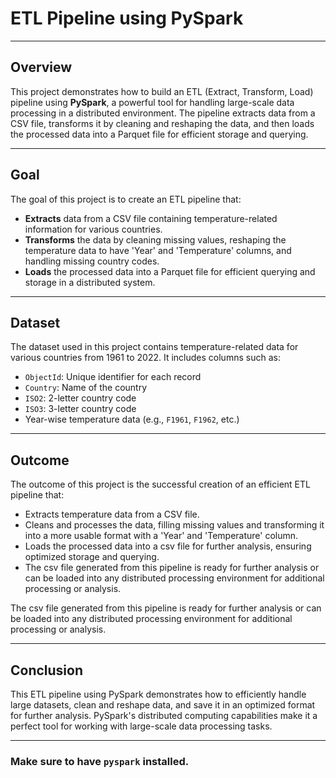 # ETL Pipeline using PySpark

---
## Overview

This project demonstrates how to build an ETL (Extract, Transform, Load) pipeline using **PySpark**, a powerful tool for handling large-scale data processing in a distributed environment. The pipeline extracts data from a CSV file, transforms it by cleaning and reshaping the data, and then loads the processed data into a Parquet file for efficient storage and querying.

---
## Goal

The goal of this project is to create an ETL pipeline that:

- **Extracts** data from a CSV file containing temperature-related information for various countries.
- **Transforms** the data by cleaning missing values, reshaping the temperature data to have 'Year' and 'Temperature' columns, and handling missing country codes.
- **Loads** the processed data into a Parquet file for efficient querying and storage in a distributed system.

---
## Dataset

The dataset used in this project contains temperature-related data for various countries from 1961 to 2022. It includes columns such as:

- `ObjectId`: Unique identifier for each record
- `Country`: Name of the country
- `ISO2`: 2-letter country code
- `ISO3`: 3-letter country code
- Year-wise temperature data (e.g., `F1961`, `F1962`, etc.)

---

## Outcome

The outcome of this project is the successful creation of an efficient ETL pipeline that:

- Extracts temperature data from a CSV file.
- Cleans and processes the data, filling missing values and transforming it into a more usable format with a 'Year' and 'Temperature' column.
- Loads the processed data into a csv file for further analysis, ensuring optimized storage and querying.
- The csv file generated from this pipeline is ready for further analysis or can be loaded into any distributed processing environment for additional processing or analysis.

The csv file generated from this pipeline is ready for further analysis or can be loaded into any distributed processing environment for additional processing or analysis.

---

## Conclusion
This ETL pipeline using PySpark demonstrates how to efficiently handle large datasets, clean and reshape data, and save it in an optimized format for further analysis. PySpark's distributed computing capabilities make it a perfect tool for working with large-scale data processing tasks.

---

###  **Make sure to have `pyspark` installed.**